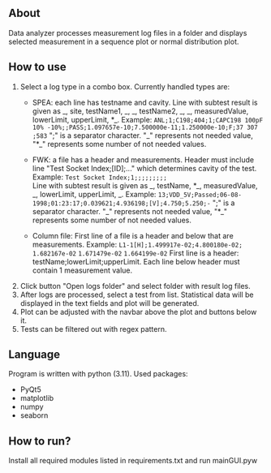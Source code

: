 ## About
Data analyzer processes measurement log files in a folder and displays selected measurement in a sequence plot or normal distribution plot.

## How to use
1. Select a log type in a combo box. Currently handled types are:
    - SPEA: each line has testname and cavity. Line with subtest result is given as \_, site, testName1, \_, \_, testName2, \_, \_, measuredValue, lowerLimit, upperLimit, \*\_. Example:
    ``ANL;1;C198;404;1;CAPC198 100pF 10% -10%;;PASS;1.097657e-10;7.500000e-11;1.250000e-10;F;37 307 ;583``
    ";" is a separator character. "\_" represents not needed value, "\*_" represents some number of not needed values.

    - FWK: a file has a header and measurements. Header must include line "Test Socket Index;[ID];..." which determines cavity of the test. Example:
    ``Test Socket Index;1;;;;;;;;;``    
    Line with subtest result is given as \_, testName, \*\_, measuredValue, \_, lowerLimit, upperLimit, \_. Example:
    ``13;VDD_5V;Passed;06-08-1998;01:23:17;0.039621;4.936198;[V];4.750;5.250;-``
    ";" is a separator character. "\_" represents not needed value, "\*_" represents some number of not needed values.
    
    - Column file: First line of a file is a header and below that are measurements. Example:
    ``L1-1[H];1.499917e-02;4.800180e-02;``
    ``1.682167e-02``
    ``1.671479e-02``
    ``1.664199e-02``
    First line is a header: testName;lowerLimit;upperLimit.
    Each line below header must contain 1 measurement value.
2. Click button "Open logs folder" and select folder with result log files.
3. After logs are processed, select a test from list. Statistical data will be displayed in the text fields and plot will be generated.
4. Plot can be adjusted with the navbar above the plot and buttons below it.
5. Tests can be filtered out with regex pattern.

## Language
Program is written with python (3.11). Used packages:
- PyQt5
- matplotlib
- numpy
- seaborn

## How to run?
Install all required modules listed in requirements.txt and run mainGUI.pyw
